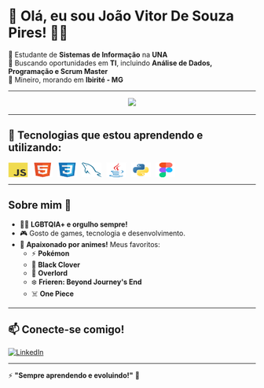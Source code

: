 # 👋 Olá, eu sou João Vitor De Souza Pires! 🏳️‍🌈  

🎯 Estudante de **Sistemas de Informação** na **UNA**  
🚀 Buscando oportunidades em **TI**, incluindo **Análise de Dados, Programação e Scrum Master**  
📍 Mineiro, morando em **Ibirité - MG**  

---

<p align="center">
  <img src="https://media.giphy.com/media/qgQUggAC3Pfv687qPC/giphy.gif" width="500">
</p>

---

## 🚀 Tecnologias que estou aprendendo e utilizando:
<div style="display: flex; gap: 10px;">
  <img align="center" alt="Joao-JavaScript" height="30" width="40" src="https://raw.githubusercontent.com/devicons/devicon/master/icons/javascript/javascript-original.svg">
  <img align="center" alt="Joao-HTML" height="30" width="40" src="https://raw.githubusercontent.com/devicons/devicon/master/icons/html5/html5-original.svg">
  <img align="center" alt="Joao-CSS" height="30" width="40" src="https://raw.githubusercontent.com/devicons/devicon/master/icons/css3/css3-original.svg">
  <img align="center" alt="Joao-SQL" height="30" width="40" src="https://raw.githubusercontent.com/devicons/devicon/master/icons/mysql/mysql-original.svg">
  <img align="center" alt="Joao-Java" height="30" width="40" src="https://raw.githubusercontent.com/devicons/devicon/master/icons/java/java-original.svg">
  <img align="center" alt="Joao-Python" height="30" width="40" src="https://raw.githubusercontent.com/devicons/devicon/master/icons/python/python-original.svg">
  <img align="center" alt="Joao-Figma" height="30" width="40" src="https://raw.githubusercontent.com/devicons/devicon/master/icons/figma/figma-original.svg">
</div>

---

##  Sobre mim 🎌  
- 🏳️‍🌈 **LGBTQIA+ e orgulho sempre!**  
- 🎮 Gosto de games, tecnologia e desenvolvimento.  
- 🎌 **Apaixonado por animes!** Meus favoritos:  
  - ⚡ **Pokémon**  
  - 📜 **Black Clover**  
  - 👑 **Overlord**  
  - ❄️ **Frieren: Beyond Journey's End**  
  - ☠️ **One Piece**  

---

## 📫 Conecte-se comigo!
[![LinkedIn](https://img.shields.io/badge/-LinkedIn-blue?style=for-the-badge&logo=linkedin&logoColor=white)](https://www.linkedin.com/in/jo%C3%A3o-vitor-pires-%F0%9F%8F%B3%EF%B8%8F%E2%80%8D%F0%9F%8C%88-b57814231/)

---

⚡ **"Sempre aprendendo e evoluindo!"** 🚀  

